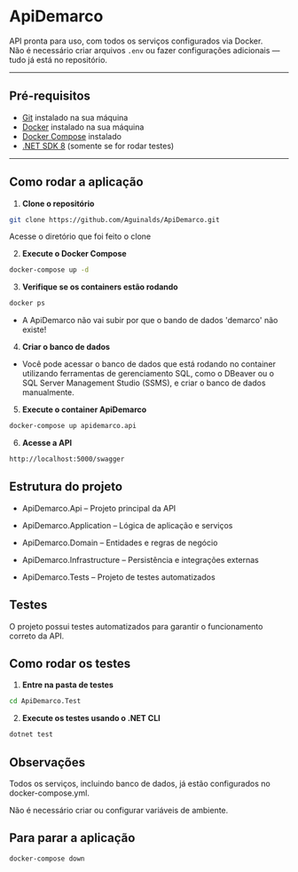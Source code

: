 # ApiDemarco

API pronta para uso, com todos os serviços configurados via Docker.  
Não é necessário criar arquivos `.env` ou fazer configurações adicionais — tudo já está no repositório.

---

## Pré-requisitos

- [Git](https://git-scm.com/) instalado na sua máquina
- [Docker](https://www.docker.com/get-started) instalado na sua máquina
- [Docker Compose](https://docs.docker.com/compose/install/) instalado
- [.NET SDK 8](https://dotnet.microsoft.com/en-us/download/dotnet/8.0) (somente se for rodar testes)

---

## Como rodar a aplicação

1. **Clone o repositório**

```bash
git clone https://github.com/Aguinalds/ApiDemarco.git
```
Acesse o diretório que foi feito o clone 

2. **Execute o Docker Compose**
```bash
docker-compose up -d
```

3. **Verifique se os containers estão rodando**
```bash
docker ps
```

- A ApiDemarco não vai subir por que o bando de dados 'demarco' não existe!

4. **Criar o banco de dados**
   
- Você pode acessar o banco de dados que está rodando no container utilizando ferramentas de gerenciamento SQL, como o DBeaver ou o SQL Server Management Studio (SSMS), e criar o banco de dados manualmente.

5. **Execute o container ApiDemarco**
```bash
docker-compose up apidemarco.api
```

6. **Acesse a API**
```bash
http://localhost:5000/swagger
```
## Estrutura do projeto

- ApiDemarco.Api – Projeto principal da API

- ApiDemarco.Application – Lógica de aplicação e serviços

- ApiDemarco.Domain – Entidades e regras de negócio

- ApiDemarco.Infrastructure – Persistência e integrações externas

- ApiDemarco.Tests – Projeto de testes automatizados

## Testes

O projeto possui testes automatizados para garantir o funcionamento correto da API.

## Como rodar os testes

1. **Entre na pasta de testes**
```bash
cd ApiDemarco.Test
```

2. **Execute os testes usando o .NET CLI**
```bash
dotnet test
```

## Observações

Todos os serviços, incluindo banco de dados, já estão configurados no docker-compose.yml.

Não é necessário criar ou configurar variáveis de ambiente.

## Para parar a aplicação
```bash
docker-compose down
```

